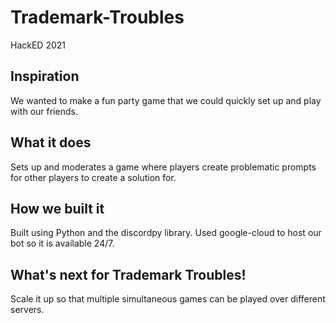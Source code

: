 # Trademark-Troubles

HackED 2021

## Inspiration
We wanted to make a fun party game that we could quickly set up and play with our friends.
## What it does
Sets up and moderates a game where players create problematic prompts for other players to create a solution for. 
## How we built it
Built using Python and the discordpy library. Used google-cloud to host our bot so it is available 24/7.
## What's next for Trademark Troubles!
Scale it up so that multiple simultaneous games can be played over different servers.
